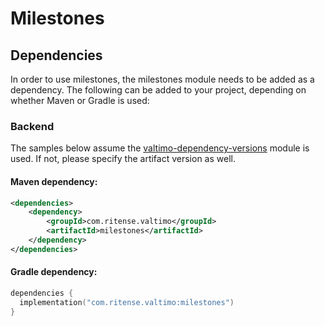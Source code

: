 # Milestones

## Dependencies

In order to use milestones, the milestones module needs to
be added as a dependency. The following can be added to your project, depending on whether Maven
or Gradle is used:

### Backend
The samples below assume the [valtimo-dependency-versions](valtimo-dependency-versions.md) module is used.
If not, please specify the artifact version as well.

#### Maven dependency:
```xml
<dependencies>
    <dependency>
        <groupId>com.ritense.valtimo</groupId>
        <artifactId>milestones</artifactId>
    </dependency>
</dependencies>
```

#### Gradle dependency:
```kotlin
dependencies {
  implementation("com.ritense.valtimo:milestones")
}
```
